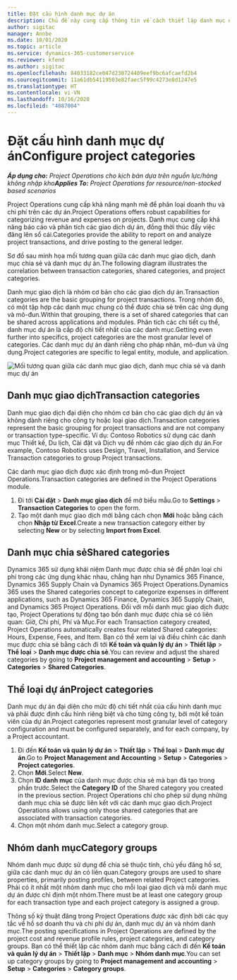 ```yaml
---
title: Đặt cấu hình danh mục dự án
description: Chủ đề này cung cấp thông tin về cách thiết lập danh mục dự án.
author: sigitac
manager: Annbe
ms.date: 10/01/2020
ms.topic: article
ms.service: dynamics-365-customerservice
ms.reviewer: kfend
ms.author: sigitac
ms.openlocfilehash: 84033182ce047d230724409eef9bc6afcaefd2b4
ms.sourcegitcommit: 11a61db54119503e82faec5f99c4273e8d1247e5
ms.translationtype: HT
ms.contentlocale: vi-VN
ms.lasthandoff: 10/16/2020
ms.locfileid: "4087004"
---
```

# <a name="configure-project-categories"></a><span data-ttu-id="f9989-103">Đặt cấu hình danh mục dự án</span><span class="sxs-lookup"><span data-stu-id="f9989-103">Configure project categories</span></span>

<span data-ttu-id="f9989-104">_**Áp dụng cho:** Project Operations cho kịch bản dựa trên nguồn lực/hàng không nhập kho_</span><span class="sxs-lookup"><span data-stu-id="f9989-104">_**Applies To:** Project Operations for resource/non-stocked based scenarios_</span></span>

<span data-ttu-id="f9989-105">Project Operations cung cấp khả năng mạnh mẽ để phân loại doanh thu và chi phí trên các dự án.</span><span class="sxs-lookup"><span data-stu-id="f9989-105">Project Operations offers robust capabilities for categorizing revenue and expenses on projects.</span></span> <span data-ttu-id="f9989-106">Danh mục cung cấp khả năng báo cáo và phân tích các giao dịch dự án, đồng thời thúc đẩy việc đăng lên sổ cái.</span><span class="sxs-lookup"><span data-stu-id="f9989-106">Categories provide the ability to report on and analyze project transactions, and drive posting to the general ledger.</span></span>

<span data-ttu-id="f9989-107">Sơ đồ sau minh họa mối tương quan giữa các danh mục giao dịch, danh mục chia sẻ và danh mục dự án.</span><span class="sxs-lookup"><span data-stu-id="f9989-107">The following diagram illustrates the correlation between transaction categories, shared categories, and project categories.</span></span> 

<span data-ttu-id="f9989-108">Danh mục giao dịch là nhóm cơ bản cho các giao dịch dự án.</span><span class="sxs-lookup"><span data-stu-id="f9989-108">Transaction categories are the basic grouping for project transactions.</span></span> <span data-ttu-id="f9989-109">Trong nhóm đó, có một tập hợp các danh mục chung có thể được chia sẻ trên các ứng dụng và mô-đun.</span><span class="sxs-lookup"><span data-stu-id="f9989-109">Within that grouping, there is a set of shared categories that can be shared across applications and modules.</span></span> <span data-ttu-id="f9989-110">Phân tích các chi tiết cụ thể, danh mục dự án là cấp độ chi tiết nhất của các danh mục.</span><span class="sxs-lookup"><span data-stu-id="f9989-110">Getting even further into specifics, project categories are the most granular level of categories.</span></span> <span data-ttu-id="f9989-111">Các danh mục dự án dành riêng cho pháp nhân, mô-đun và ứng dụng.</span><span class="sxs-lookup"><span data-stu-id="f9989-111">Project categories are specific to legal entity, module, and application.</span></span>

![Mối tương quan giữa các danh mục giao dịch, danh mục chia sẻ và danh mục dự án](media/project-categories.png)

## <a name="transaction-categories"></a><span data-ttu-id="f9989-113">Danh mục giao dịch</span><span class="sxs-lookup"><span data-stu-id="f9989-113">Transaction categories</span></span>

<span data-ttu-id="f9989-114">Danh mục giao dịch đại diện cho nhóm cơ bản cho các giao dịch dự án và không dành riêng cho công ty hoặc loại giao dịch.</span><span class="sxs-lookup"><span data-stu-id="f9989-114">Transaction categories represent the basic grouping for project transactions and are not company or transaction type-specific.</span></span> <span data-ttu-id="f9989-115">Ví dụ: Contoso Robotics sử dụng các danh mục Thiết kế, Du lịch, Cài đặt và Dịch vụ để nhóm các giao dịch dự án.</span><span class="sxs-lookup"><span data-stu-id="f9989-115">For example, Contoso Robotics uses Design, Travel, Installation, and Service Transaction categories to group Project transactions.</span></span>

<span data-ttu-id="f9989-116">Các danh mục giao dịch được xác định trong mô-đun Project Operations.</span><span class="sxs-lookup"><span data-stu-id="f9989-116">Transaction categories are defined in the Project Operations module.</span></span> 
1. <span data-ttu-id="f9989-117">Đi tới **Cài đặt** \> **Danh mục giao dịch** để mở biểu mẫu.</span><span class="sxs-lookup"><span data-stu-id="f9989-117">Go to **Settings** \> **Transaction Categories** to open the form.</span></span> 
2. <span data-ttu-id="f9989-118">Tạo một danh mục giao dịch mới bằng cách chọn **Mới** hoặc bằng cách chọn **Nhập từ Excel**.</span><span class="sxs-lookup"><span data-stu-id="f9989-118">Create a new transaction category either by selecting **New** or by selecting **Import from Excel**.</span></span>

## <a name="shared-categories"></a><span data-ttu-id="f9989-119">Danh mục chia sẻ</span><span class="sxs-lookup"><span data-stu-id="f9989-119">Shared categories</span></span>

<span data-ttu-id="f9989-120">Dynamics 365 sử dụng khái niệm Danh mục được chia sẻ để phân loại chi phí trong các ứng dụng khác nhau, chẳng hạn như Dynamics 365 Finance, Dynamics 365 Supply Chain và Dynamics 365 Project Operations.</span><span class="sxs-lookup"><span data-stu-id="f9989-120">Dynamics 365 uses the Shared categories concept to categorize expenses in different applications, such as Dynamics 365 Finance, Dynamics 365 Supply Chain, and Dynamics 365 Project Operations.</span></span> <span data-ttu-id="f9989-121">Đối với mỗi danh mục giao dịch được tạo, Project Operations tự động tạo bốn danh mục được chia sẻ có liên quan: Giờ, Chi phí, Phí và Mục.</span><span class="sxs-lookup"><span data-stu-id="f9989-121">For each Transaction category created, Project Operations automatically creates four related Shared categories: Hours, Expense, Fees, and Item.</span></span> <span data-ttu-id="f9989-122">Bạn có thể xem lại và điều chỉnh các danh mục được chia sẻ bằng cách đi tới **Kế toán và quản lý dự án** \> **Thiết lập** \> **Thể loại** \> **Danh mục được chia sẻ**.</span><span class="sxs-lookup"><span data-stu-id="f9989-122">You can review and adjust the shared categories by going to **Project management and accounting** \> **Setup** \> **Categories** \> **Shared Categories**.</span></span>

## <a name="project-categories"></a><span data-ttu-id="f9989-123">Thể loại dự án</span><span class="sxs-lookup"><span data-stu-id="f9989-123">Project categories</span></span>

<span data-ttu-id="f9989-124">Danh mục dự án đại diện cho mức độ chi tiết nhất của cấu hình danh mục và phải được định cấu hình riêng biệt và cho từng công ty, bởi một kế toán viên của dự án.</span><span class="sxs-lookup"><span data-stu-id="f9989-124">Project categories represent most granular level of category configuration and must be configured separately, and for each company, by a Project accountant.</span></span>

1. <span data-ttu-id="f9989-125">Đi đến **Kế toán và quản lý dự án** \> **Thiết lập** \> **Thể loại** \> **Danh mục dự án**.</span><span class="sxs-lookup"><span data-stu-id="f9989-125">Go to **Project Management and Accounting** \> **Setup** \> **Categories** \> **Project categories**.</span></span>
2. <span data-ttu-id="f9989-126">Chọn **Mới**.</span><span class="sxs-lookup"><span data-stu-id="f9989-126">Select **New**.</span></span>
3. <span data-ttu-id="f9989-127">Chọn **ID danh mục** của danh mục được chia sẻ mà bạn đã tạo trong phần trước.</span><span class="sxs-lookup"><span data-stu-id="f9989-127">Select the **Category ID** of the Shared category you created in the previous section.</span></span> <span data-ttu-id="f9989-128">Project Operations chỉ cho phép sử dụng những danh mục chia sẻ được liên kết với các danh mục giao dịch.</span><span class="sxs-lookup"><span data-stu-id="f9989-128">Project Operations allows using only those shared categories that are associated with transaction categories.</span></span>
4. <span data-ttu-id="f9989-129">Chọn một nhóm danh mục.</span><span class="sxs-lookup"><span data-stu-id="f9989-129">Select a category group.</span></span>

## <a name="category-groups"></a><span data-ttu-id="f9989-130">Nhóm danh mục</span><span class="sxs-lookup"><span data-stu-id="f9989-130">Category groups</span></span>

<span data-ttu-id="f9989-131">Nhóm danh mục được sử dụng để chia sẻ thuộc tính, chủ yếu đăng hồ sơ, giữa các danh mục dự án có liên quan.</span><span class="sxs-lookup"><span data-stu-id="f9989-131">Category groups are used to share properties, primarily posting profiles, between related Project categories.</span></span> <span data-ttu-id="f9989-132">Phải có ít nhất một nhóm danh mục cho mỗi loại giao dịch và mỗi danh mục dự án được chỉ định một nhóm.</span><span class="sxs-lookup"><span data-stu-id="f9989-132">There must be at least one category group for each transaction type and each project category is assigned a group.</span></span>

<span data-ttu-id="f9989-133">Thông số kỹ thuật đăng trong Project Operations được xác định bởi các quy tắc về hồ sơ doanh thu và chi phí dự án, danh mục dự án và nhóm danh mục.</span><span class="sxs-lookup"><span data-stu-id="f9989-133">The posting specifications in Project Operations are defined by the project cost and revenue profile rules, project categories, and category groups.</span></span> <span data-ttu-id="f9989-134">Bạn có thể thiết lập các nhóm danh mục bằng cách đi đến **Kế toán và quản lý dự án** \> **Thiết lập** \> **Danh mục** \> **Nhóm danh mục**.</span><span class="sxs-lookup"><span data-stu-id="f9989-134">You can set up category groups by going to **Project management and accounting** \> **Setup** \> **Categories** \> **Category groups**.</span></span>
